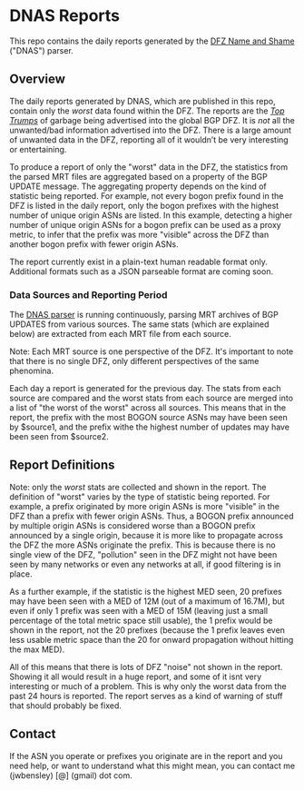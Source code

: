 # DNAS Reports

This repo contains the daily reports generated by the [DFZ Name and Shame](https://github.com/jwbensley/dfz_name_and_shame/) ("DNAS") parser.

## Overview

The daily reports generated by DNAS, which are published in this repo, contain only the *worst* data found within the DFZ. The reports are the *[Top Trumps](https://en.wikipedia.org/wiki/Top_Trumps)* of garbage being advertised into the global BGP DFZ. It is *not* all the unwanted/bad information advertised into the DFZ. There is a large amount of unwanted data in the DFZ, reporting all of it wouldn’t be very interesting or entertaining.

To produce a report of only the "worst" data in the DFZ, the statistics from the parsed MRT files are aggregated based on a property of the BGP UPDATE message. The aggregating property depends on the kind of statistic being reported. For example, not every bogon prefix found in the DFZ is listed in the daily report, only the bogon prefixes with the highest number of unique origin ASNs are listed. In this example, detecting a higher number of unique origin ASNs for a bogon prefix can be used as a proxy metric, to infer that the prefix was more "visible" across the DFZ than another bogon prefix with fewer origin ASNs.

The report currently exist in a plain-text human readable format only. Additional formats such as a JSON parseable format are coming soon.

### Data Sources and Reporting Period

The [DNAS parser](https://github.com/jwbensley/dfz_name_and_shame/) is running continuously, parsing MRT archives of BGP UPDATES from various sources. The same stats (which are explained below) are extracted from each MRT file from each source.

Note: Each MRT source is one perspective of the DFZ. It's important to note that there is no single DFZ, only different perspectives of the same phenomina.

Each day a report is generated for the previous day. The stats from each source are compared and the worst stats from each source are merged into a list of "the worst of the worst" across all sources. This means that in the report, the prefix with the most BOGON source ASNs may have been seen by $source1, and the prefix withe the highest number of updates may have been seen from $source2.

## Report Definitions

Note: only the *worst* stats are collected and shown in the report. The definition of "worst" varies by the type of statistic being reported. For example, a prefix originated by more origin ASNs is more "visible" in the DFZ than a prefix with fewer origin ASNs. Thus, a BOGON prefix announced by multiple origin ASNs is considered worse than a BOGON prefix announced by a single origin, because it is more like to propagate across the DFZ the more ASNs originate the prefix. This is because there is no single view of the DFZ, "pollution" seen in the DFZ might not have been seen by many networks or even any networks at all, if good filtering is in place.

As a further example, if the statistic is the highest MED seen, 20 prefixes may have been seen with a MED of 12M (out of a maximum of 16.7M), but even if only 1 prefix was seen with a MED of 15M (leaving just a small percentage of the total metric space still usable), the 1 prefix would be shown in the report, not the 20 prefixes (because the 1 prefix leaves even less usable metric space than the 20 for onward propagation without hitting the max MED).

All of this means that there is lots of DFZ "noise" not shown in the report. Showing it all would result in a huge report, and some of it isnt very interesting or much of a problem. This is why only the worst data from the past 24 hours is reported. The report serves as a kind of warning of stuff that should probably be fixed.

## Contact

If the ASN you operate or prefixes you originate are in the report and you need help, or want to understand what this might mean, you can contact me (jwbensley) [@] (gmail) dot com.
